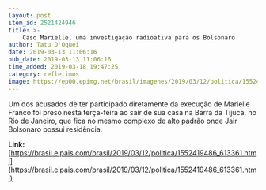 ```yaml
---
layout: post
item_id: 2521424946
title: >-
    Caso Marielle, uma investigação radioativa para os Bolsonaro
author: Tatu D'Oquei
date: 2019-03-13 11:06:16
pub_date: 2019-03-13 11:06:16
time_added: 2019-03-18 19:47:25
category: refletimos
image: https://ep00.epimg.net/brasil/imagenes/2019/03/12/politica/1552419486_613361_1552428911_rrss_normal.jpg
---
```


Um dos acusados de ter participado diretamente da execução de Marielle Franco foi preso nesta terça-feira ao sair de sua casa na Barra da Tijuca, no Rio de Janeiro, que fica no mesmo complexo de alto padrão onde Jair Bolsonaro possui residência.

**Link:** [https://brasil.elpais.com/brasil/2019/03/12/politica/1552419486_613361.html](https://brasil.elpais.com/brasil/2019/03/12/politica/1552419486_613361.html)


